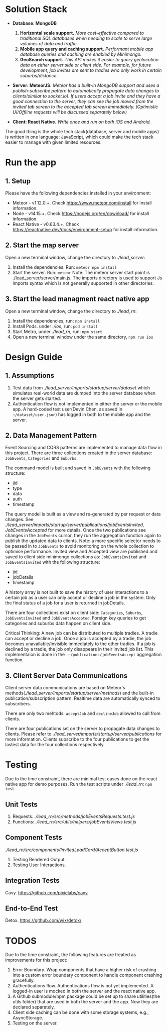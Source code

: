 # Solution Stack
* **Database: MongoDB**
  1. **Horizontal scale support.** 
     *More cost-effective compared to traditional SQL databases when needing to scale to serve large volumes of data and traffic.*
  1. **Mobile app query and caching support.** 
     *Performant mobile app database queries and caching are enabled by Minimongo.*
  1. **GeoSearch support.** 
     *This API makes it easier to query geolocation data on either server side or client side. For example, for future development, job invites are sent to tradies who only work in certain suburbs/distance.*

* **Server: MeteorJS.** 
  *Meteor has a built-in MongoDB support and uses a publish-subscribe pattern to automatically propagate data changes to clients(similar to socket.io). If users accept a job invite and they have a good connection to the server, they can see the job moved from the invited tab screen to the accepted tab screen immediately. (Optimistic UI/Offline requests will be discussed separately below)*

* **Client: React Native.** 
  *Write once and run on both iOS and Android.*

The good thing is the whole tech stack(database, server and mobile apps) is written in one language: JavaScript, which could make the tech stack easier to manage with given limited resources.

# Run the app
## 1. Setup 
Please have the following dependencies installed in your environment:
* Meteor - v1.12.0.+. Check https://www.meteor.com/install for install information.
* Node - v14.15.+. Check https://nodejs.org/en/download/ for install information.
* React Native - v0.63.4.+. Check https://reactnative.dev/docs/environment-setup for install information.
## 2. Start the map server
Open a new terminal window, change the directory to *./lead_server*:
  1. Install the dependencies. Run: 
    `meteor npm install` 
  1. Start the server. Run: 
    `meteor` 
Note: The meteor server start point is ./lead_server/server/main.js. The imports directory is used to support Js imports syntax which is not generally supported in other directories. 
## 3. Start the lead managment react native app
Open a new terminal window, change the directory to *./lead_rn*:
  1. Install the dependencies, run:
    `npm install`
  1. Install Pods. under *./ios*, run:
    `pod install`
  1. Start Metro, under *./lead_rn*, run:
    `npm start`
  1. Open a new terminal window under the same directory, 
    `npm run ios`

# Design Guide
## 1. Assumptions
  1. Test data from *./lead_server/imports/startup/server/dataset* which simulates real-world data are dumped into the server database when the server gets started.
  1. Authentication flow is not implemented in either the server or the mobile app. A hard-coded test user(Devin Chen, as saved in `~/dataset/user.json`) has logged in both to the mobile app and the server.
## 2. Data Management Pattern
  Event Sourcing and CQRS patterns are implemented to manage data flow in this project.
  There are three collections created in the server database: `JobEvents`, `Categories` and `Suburbs`. 

  The command model is built and saved in `JobEvents` with the following structure:
  * jid
  * type
  * data
  * auth
  * timestamp

  The query model is built as a view and re-generated by per request or data changes. See *./lead_server/imports/startup/server/publications/jobEventsInvited, JobEventsAccepted* for more details.
  Once the two publications see changes in the `JobEvents` cursor, they run the aggregation function again to publish the updated data to clients. Note: a more specific selector needs to be passed in to `JobEvents` to avoid monitoring on the whole collection to optimise performance.
  Invited view and Accepted view are published and saved to client side minimongo collections as: `JobEventsInvited` and `JobEventsInvited` with the following structure:
  * jid
  * jobDetails
  * timestamp
  
  A history array is not built to save the history of user interactions to a certain job as a user can only accept or decline a job in the system. Only the final status of a job for a user is returned in jobDetails.

  There are four collections exist on client side: `Categories`, `Suburbs`, `JobEventsInvited` and `JobEventsAccepted`. Foreign key queries to get categories and suburbs data happen on client side.

  Critical Thinking: A new job can be distributed to multiple tradies. A tradie can accept or decline a job. Once a job is accepted by a tradie, the job becomes unavailable/invisible immediately to the other tradies. If a job is declined by a tradie, the job only disappears in their invited job list. This implementaion is done in the `.~/publications/jobEventsAccept` aggregation function.
## 3. Client Server Data Communications
  Client server data communications are based on Meteor's methods(*./lead_server/imports/startup/server/methods*) and the built-in publication/subscription pattern.
  Realtime data are automatically synced to subscribers.
  
  There are only two mehtods: `acceptJob` and `declineJob` allowed to call from clients.

  There are four publications set on the server to propagate data changes to clients. Please refer to *./lead_server/imports/startup/server/publications* for more information. Clients subscribe to the four publications to get the lastest data for the four collections respectively.

# Testing
Due to the time constraint, there are minimal test cases done on the react native app for demo purposes.
Run the test scripts under *./lead_rn*: `npm test`
## Unit Tests
1. Requests. *./lead_rn/src/methods/jobEventsRequests.test.js*
1. Functions: *./lead_rn/src/utils/helpers/jobEventsViews.test.js*
## Component Tests
*./lead_rn/src/components/InvitedLeadCard/AcceptButton.test.js*
1. Testing Rendered Output. 
1. Testing User Interactions. 
## Integration Tests
Cavy. https://github.com/pixielabs/cavy
## End-to-End Test
Detox. https://github.com/wix/detox/

# TODOS
Due to the time constraint, the following features are treated as improvements for this project:
  1. Error Boundary. Wrap components that have a higher risk of crashing into a custom error boundary component to handle component crashing gracefully.
  1. Authentications flow. Authentications flow is not yet implemented. A logged-in user is mocked in both the server and the react native app.
  1. A Github submodule/npm package could be set up to share utilities(the utils folder) that are used in both the server and the app. Now they are declared separately.
  1. Client side caching can be done with some storage systems, e.g., AsyncStorage.
  1. Testing on the server.
